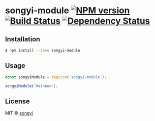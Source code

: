 # songyi-module [![NPM version][npm-image]][npm-url] [![Build Status][travis-image]][travis-url] [![Dependency Status][daviddm-image]][daviddm-url]
> 

## Installation

```sh
$ npm install --save songyi-module
```

## Usage

```js
const songyiModule = require('songyi-module');

songyiModule('Rainbow');
```
## License

MIT © [songyi](https://songyi.me)


[npm-image]: https://badge.fury.io/js/songyi-module.svg
[npm-url]: https://npmjs.org/package/songyi-module
[travis-image]: https://travis-ci.com/songyi/songyi-module.svg?branch=master
[travis-url]: https://travis-ci.com/songyi/songyi-module
[daviddm-image]: https://david-dm.org/songyi/songyi-module.svg?theme=shields.io
[daviddm-url]: https://david-dm.org/songyi/songyi-module
